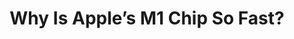 ---
title: "Why Is Apple’s M1 Chip So Fast?"
link: "https://debugger.medium.com/why-is-apples-m1-chip-so-fast-3262b158cba2"
---
